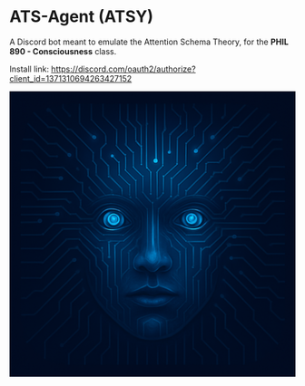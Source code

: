 # ATS-Agent (ATSY)
A Discord bot meant to emulate the Attention Schema Theory, for the **PHIL 890 - Consciousness** class.

Install link: <hrep>https://discord.com/oauth2/authorize?client_id=1371310694263427152</hrep>

![avatar](/assets/avatar-v1.png)
